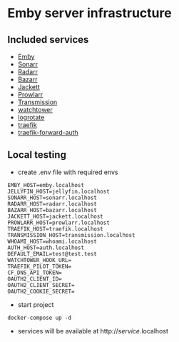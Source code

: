 # Emby server infrastructure

## Included services

- [Emby](https://hub.docker.com/r/emby/embyserver)
- [Sonarr](https://hub.docker.com/r/linuxserver/sonarr)
- [Radarr](https://hub.docker.com/r/linuxserver/radarr)
- [Bazarr](https://hub.docker.com/r/linuxserver/bazarr)
- [Jackett](https://hub.docker.com/r/linuxserver/jackett)
- [Prowlarr](https://github.com/Prowlarr/Prowlarr)
- [Transmission](https://hub.docker.com/r/linuxserver/transmission)
- [watchtower](https://hub.docker.com/r/containrrr/watchtower)
- [logrotate](https://hub.docker.com/r/blacklabelops/logrotate)
- [traefik](https://hub.docker.com/_/traefik)
- [traefik-forward-auth](https://github.com/thomseddon/traefik-forward-auth)

## Local testing

- create .env file with required envs

```
EMBY_HOST=emby.localhost
JELLYFIN_HOST=jellyfin.localhost
SONARR_HOST=sonarr.localhost
RADARR_HOST=radarr.localhost
BAZARR_HOST=bazarr.localhost
JACKETT_HOST=jackett.localhost
PROWLARR_HOST=prowlarr.localhost
TRAEFIK_HOST=traefik.localhost
TRANSMISSION_HOST=transmission.localhost
WHOAMI_HOST=whoami.localhost
AUTH_HOST=auth.localhost
DEFAULT_EMAIL=test@test.test
WATCHTOWER_HOOK_URL=
TRAEFIK_PILOT_TOKEN=
CF_DNS_API_TOKEN=
OAUTH2_CLIENT_ID=
OAUTH2_CLIENT_SECRET=
OAUTH2_COOKIE_SECRET=
```

- start project

```
docker-compose up -d
```

- services will be available at http://_service_.localhost
